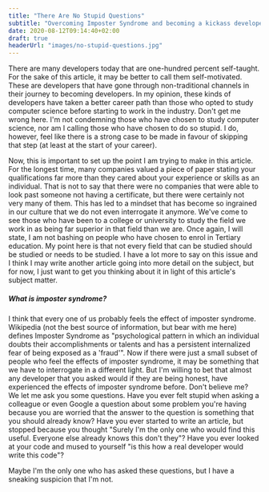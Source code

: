 ```yaml
---
title: "There Are No Stupid Questions"
subtitle: "Overcoming Imposter Syndrome and becoming a kickass developer"
date: 2020-08-12T09:14:40+02:00
draft: true
headerUrl: "images/no-stupid-questions.jpg"
---
```


There are many developers today that are one-hundred percent self-taught. For the sake of this article, it may be better to call them self-motivated. These are developers that have gone through non-traditional channels in their journey to becoming developers. In my opinion, these kinds of developers have taken a better career path than those who opted to study computer science before starting to work in the industry. Don't get me wrong here. I'm not condemning those who have chosen to study computer science, nor am I calling those who have chosen to do so stupid. I do, however, feel like there is a strong case to be made in favour of skipping that step (at least at the start of your career). 

Now, this is important to set up the point I am trying to make in this article. For the longest time, many companies valued a piece of paper stating your qualifications far more than they cared about your experience or skills as an individual. That is not to say that there were no companies that were able to look past someone not having a certificate, but there were certainly not very many of them. This has led to a mindset that has become so ingrained in our culture that we do not even interrogate it anymore. We've come to see those who have been to a college or university to study the field we work in as being far superior in that field than we are. Once again, I will state, I am not bashing on people who have chosen to enrol in Tertiary education. My point here is that not every field that can be studied should be studied or needs to be studied. I have a lot more to say on this issue and I think I may write another article going into more detail on the subject, but for now, I just want to get you thinking about it in light of this article's subject matter.

##### What is imposter syndrome?
I think that every one of us probably feels the effect of imposter syndrome. Wikipedia (not the best source of information, but bear with me here) defines Imposter Syndrome as "psychological pattern in which an individual doubts their accomplishments or talents and has a persistent internalized fear of being exposed as a 'fraud'". Now if there were just a small subset of people who feel the effects of imposter syndrome, it may be something that we have to interrogate in a different light. But I'm willing to bet that almost any developer that you asked would if they are being honest, have experienced the effects of imposter syndrome before. Don't believe me? We let me ask you some questions. Have you ever felt stupid when asking a colleague or even Google a question about some problem you're having because you are worried that the answer to the question is something that you should already know? Have you ever started to write an article, but stopped because you thought "Surely I'm the only one who would find this useful. Everyone else already knows this don't they"? Have you ever looked at your code and mused to yourself "is this how a real developer would write this code"? 

Maybe I'm the only one who has asked these questions, but I have a sneaking suspicion that I'm not.
